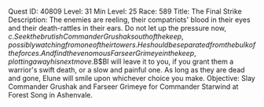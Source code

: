 Quest ID: 40809
Level: 31
Min Level: 25
Race: 589
Title: The Final Strike
Description: The enemies are reeling, their compatriots' blood in their eyes and their death-rattles in their ears. Do not let up the pressure now, $c. Seek the brutish Commander Grushak south of the keep, possibly watching from one of their towers. He should be separated from the bulk of the forces. And find the venomous Farseer Grimeye in the keep, plotting away his next move.$B$BI will leave it to you, if you grant them a warrior's swift death, or a slow and painful one. As long as they are dead and gone, Elune will smile upon whichever choice you make.
Objective: Slay Commander Grushak and Farseer Grimeye for Commander Starwind at Forest Song in Ashenvale.
